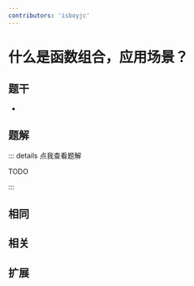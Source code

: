 ```yaml
---
contributors: 'isboyjc'
---
```


# 什么是函数组合，应用场景？


## 题干

- 



## 题解

::: details 点我查看题解

  TODO

:::



## 相同


## 相关


## 扩展

